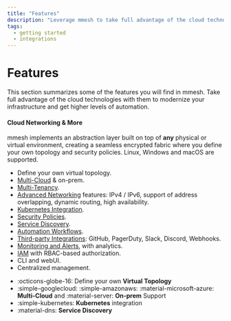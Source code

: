 ```yaml
---
title: "Features"
description: "Leverage mmesh to take full advantage of the cloud technologies, modernize your infrastructure and get higher levels of automation."
tags:
  - getting started
  - integrations
---
```


# Features

This section summarizes some of the features you will find in mmesh. Take full advantage of the cloud technologies with them to modernize your infrastructure and get higher levels of automation.

#### Cloud Networking & More

mmesh implements an abstraction layer built on top of **any** physical or virtual environment, creating a seamless encrypted fabric where you define your own topology and security policies. Linux, Windows and macOS are supported.

- Define your own virtual topology.
- [Multi-Cloud](/docs/platform/concepts/multicloud/) & on-prem.
- [Multi-Tenancy](/docs/platform/networking/topology/).
- [Advanced Networking](/docs/platform/networking/advanced-features/) features: IPv4 / IPv6, support of address overlapping, dynamic routing, high availability.
- [Kubernetes Integration](/docs/platform/kubernetes/overview/).
- [Security Policies](/docs/platform/networking/network-security/).
- [Service Discovery](/docs/platform/networking/service-discovery/).
- [Automation Workflows](/docs/platform/automation/overview/).
- [Third-party Integrations](/docs/platform/administration/account/#integrations): GitHub, PagerDuty, Slack, Discord, Webhooks.
- [Monitoring and Alerts](/docs/platform/monitoring/overview/), with analytics.
- [IAM](/docs/platform/iam/overview/) with RBAC-based authorization.
- CLI and webUI.
- Centralized management.


<div class="grid cards" markdown>

- :octicons-globe-16: Define your own __Virtual Topology__
- :simple-googlecloud: :simple-amazonaws: :material-microsoft-azure: __Multi-Cloud__ and :material-server: __On-prem__  Support
- :simple-kubernetes: __Kubernetes__ integration
- :material-dns: __Service Discovery__

</div>